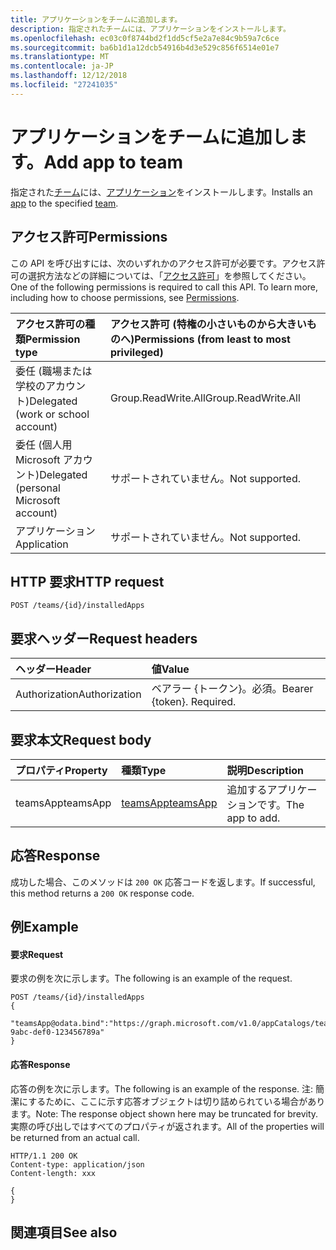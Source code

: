 ```yaml
---
title: アプリケーションをチームに追加します。
description: 指定されたチームには、アプリケーションをインストールします。
ms.openlocfilehash: ec03c0f8744bd2f1dd5cf5e2a7e84c9b59a7c6ce
ms.sourcegitcommit: ba6b1d1a12dcb54916b4d3e529c856f6514e01e7
ms.translationtype: MT
ms.contentlocale: ja-JP
ms.lasthandoff: 12/12/2018
ms.locfileid: "27241035"
---
```

# <a name="add-app-to-team"></a><span data-ttu-id="144bd-103">アプリケーションをチームに追加します。</span><span class="sxs-lookup"><span data-stu-id="144bd-103">Add app to team</span></span>



<span data-ttu-id="144bd-104">指定された[チーム](../resources/team.md)には、[アプリケーション](../resources/teamsapp.md)をインストールします。</span><span class="sxs-lookup"><span data-stu-id="144bd-104">Installs an [app](../resources/teamsapp.md) to the specified [team](../resources/team.md).</span></span>

## <a name="permissions"></a><span data-ttu-id="144bd-105">アクセス許可</span><span class="sxs-lookup"><span data-stu-id="144bd-105">Permissions</span></span>
<span data-ttu-id="144bd-p101">この API を呼び出すには、次のいずれかのアクセス許可が必要です。アクセス許可の選択方法などの詳細については、「[アクセス許可](/graph/permissions-reference)」を参照してください。</span><span class="sxs-lookup"><span data-stu-id="144bd-p101">One of the following permissions is required to call this API. To learn more, including how to choose permissions, see [Permissions](/graph/permissions-reference).</span></span>

|<span data-ttu-id="144bd-108">アクセス許可の種類</span><span class="sxs-lookup"><span data-stu-id="144bd-108">Permission type</span></span>      | <span data-ttu-id="144bd-109">アクセス許可 (特権の小さいものから大きいものへ)</span><span class="sxs-lookup"><span data-stu-id="144bd-109">Permissions (from least to most privileged)</span></span>              |
|:--------------------|:---------------------------------------------------------|
|<span data-ttu-id="144bd-110">委任 (職場または学校のアカウント)</span><span class="sxs-lookup"><span data-stu-id="144bd-110">Delegated (work or school account)</span></span> | <span data-ttu-id="144bd-111">Group.ReadWrite.All</span><span class="sxs-lookup"><span data-stu-id="144bd-111">Group.ReadWrite.All</span></span>    |
|<span data-ttu-id="144bd-112">委任 (個人用 Microsoft アカウント)</span><span class="sxs-lookup"><span data-stu-id="144bd-112">Delegated (personal Microsoft account)</span></span> | <span data-ttu-id="144bd-113">サポートされていません。</span><span class="sxs-lookup"><span data-stu-id="144bd-113">Not supported.</span></span>    |
|<span data-ttu-id="144bd-114">アプリケーション</span><span class="sxs-lookup"><span data-stu-id="144bd-114">Application</span></span> | <span data-ttu-id="144bd-115">サポートされていません。</span><span class="sxs-lookup"><span data-stu-id="144bd-115">Not supported.</span></span> |

## <a name="http-request"></a><span data-ttu-id="144bd-116">HTTP 要求</span><span class="sxs-lookup"><span data-stu-id="144bd-116">HTTP request</span></span>
<!-- { "blockType": "ignored" } -->
```http
POST /teams/{id}/installedApps
```

## <a name="request-headers"></a><span data-ttu-id="144bd-117">要求ヘッダー</span><span class="sxs-lookup"><span data-stu-id="144bd-117">Request headers</span></span>
| <span data-ttu-id="144bd-118">ヘッダー</span><span class="sxs-lookup"><span data-stu-id="144bd-118">Header</span></span>       | <span data-ttu-id="144bd-119">値</span><span class="sxs-lookup"><span data-stu-id="144bd-119">Value</span></span> |
|:---------------|:--------|
| <span data-ttu-id="144bd-120">Authorization</span><span class="sxs-lookup"><span data-stu-id="144bd-120">Authorization</span></span>  | <span data-ttu-id="144bd-p102">ベアラー {トークン}。必須。</span><span class="sxs-lookup"><span data-stu-id="144bd-p102">Bearer {token}. Required.</span></span>  |

## <a name="request-body"></a><span data-ttu-id="144bd-123">要求本文</span><span class="sxs-lookup"><span data-stu-id="144bd-123">Request body</span></span>

| <span data-ttu-id="144bd-124">プロパティ</span><span class="sxs-lookup"><span data-stu-id="144bd-124">Property</span></span>     | <span data-ttu-id="144bd-125">種類</span><span class="sxs-lookup"><span data-stu-id="144bd-125">Type</span></span>   |<span data-ttu-id="144bd-126">説明</span><span class="sxs-lookup"><span data-stu-id="144bd-126">Description</span></span>|
|:---------------|:--------|:----------|
|<span data-ttu-id="144bd-127">teamsApp</span><span class="sxs-lookup"><span data-stu-id="144bd-127">teamsApp</span></span>| [<span data-ttu-id="144bd-128">teamsApp</span><span class="sxs-lookup"><span data-stu-id="144bd-128">teamsApp</span></span>](../resources/teamsapp.md) |<span data-ttu-id="144bd-129">追加するアプリケーションです。</span><span class="sxs-lookup"><span data-stu-id="144bd-129">The app to add.</span></span>|


## <a name="response"></a><span data-ttu-id="144bd-130">応答</span><span class="sxs-lookup"><span data-stu-id="144bd-130">Response</span></span>

<span data-ttu-id="144bd-131">成功した場合、このメソッドは `200 OK` 応答コードを返します。</span><span class="sxs-lookup"><span data-stu-id="144bd-131">If successful, this method returns a `200 OK` response code.</span></span>

## <a name="example"></a><span data-ttu-id="144bd-132">例</span><span class="sxs-lookup"><span data-stu-id="144bd-132">Example</span></span>
#### <a name="request"></a><span data-ttu-id="144bd-133">要求</span><span class="sxs-lookup"><span data-stu-id="144bd-133">Request</span></span>
<span data-ttu-id="144bd-134">要求の例を次に示します。</span><span class="sxs-lookup"><span data-stu-id="144bd-134">The following is an example of the request.</span></span>
<!-- {
  "blockType": "ignored",
  "name": "get_team"
}-->
```http
POST /teams/{id}/installedApps
{
   "teamsApp@odata.bind":"https://graph.microsoft.com/v1.0/appCatalogs/teamsApps/12345678-9abc-def0-123456789a"
}
```
#### <a name="response"></a><span data-ttu-id="144bd-135">応答</span><span class="sxs-lookup"><span data-stu-id="144bd-135">Response</span></span>
<span data-ttu-id="144bd-136">応答の例を次に示します。</span><span class="sxs-lookup"><span data-stu-id="144bd-136">The following is an example of the response.</span></span> <span data-ttu-id="144bd-137">注: 簡潔にするために、ここに示す応答オブジェクトは切り詰められている場合があります。</span><span class="sxs-lookup"><span data-stu-id="144bd-137">Note: The response object shown here may be truncated for brevity.</span></span> <span data-ttu-id="144bd-138">実際の呼び出しではすべてのプロパティが返されます。</span><span class="sxs-lookup"><span data-stu-id="144bd-138">All of the properties will be returned from an actual call.</span></span>
<!-- {
  "blockType": "ignored",
  "truncated": true,
  "@odata.type": "microsoft.graph.team"
} -->
```http
HTTP/1.1 200 OK
Content-type: application/json
Content-length: xxx

{
}
```

<!-- uuid: 8fcb5dbc-d5aa-4681-8e31-b001d5168d79
2015-10-25 14:57:30 UTC -->
<!-- {
  "type": "#page.annotation",
  "description": "Get team",
  "keywords": "",
  "section": "documentation",
  "tocPath": ""
}-->

## <a name="see-also"></a><span data-ttu-id="144bd-139">関連項目</span><span class="sxs-lookup"><span data-stu-id="144bd-139">See also</span></span>

